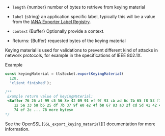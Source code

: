<!-- YAML
added: v13.10.0
-->

* `length` {number} number of bytes to retrieve from keying material
* `label` {string} an application specific label, typically this will be a
value from the
[IANA Exporter Label Registry](https://www.iana.org/assignments/tls-parameters/tls-parameters.xhtml#exporter-labels).
* `context` {Buffer} Optionally provide a context.

* Returns: {Buffer} requested bytes of the keying material

Keying material is used for validations to prevent different kind of attacks in
network protocols, for example in the specifications of IEEE 802.1X.

Example

```js
const keyingMaterial = tlsSocket.exportKeyingMaterial(
  128,
  'client finished');

/**
 Example return value of keyingMaterial:
 <Buffer 76 26 af 99 c5 56 8e 42 09 91 ef 9f 93 cb ad 6c 7b 65 f8 53 f1 d8 d9
    12 5a 33 b8 b5 25 df 7b 37 9f e0 e2 4f b8 67 83 a3 2f cd 5d 41 42 4c 91
    74 ef 2c ... 78 more bytes>
*/
```
See the OpenSSL [`SSL_export_keying_material`][] documentation for more
information.

